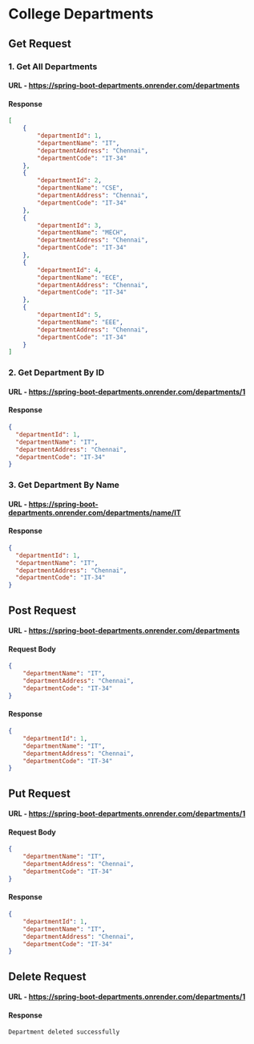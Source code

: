 # College Departments

## Get Request

### 1. Get All Departments

#### URL - https://spring-boot-departments.onrender.com/departments

#### Response

```json
[
    {
        "departmentId": 1,
        "departmentName": "IT",
        "departmentAddress": "Chennai",
        "departmentCode": "IT-34"
    },
    {
        "departmentId": 2,
        "departmentName": "CSE",
        "departmentAddress": "Chennai",
        "departmentCode": "IT-34"
    },
    {
        "departmentId": 3,
        "departmentName": "MECH",
        "departmentAddress": "Chennai",
        "departmentCode": "IT-34"
    },
    {
        "departmentId": 4,
        "departmentName": "ECE",
        "departmentAddress": "Chennai",
        "departmentCode": "IT-34"
    },
    {
        "departmentId": 5,
        "departmentName": "EEE",
        "departmentAddress": "Chennai",
        "departmentCode": "IT-34"
    }
]
```

### 2. Get Department By ID

#### URL - https://spring-boot-departments.onrender.com/departments/1

#### Response

```json
{
  "departmentId": 1,
  "departmentName": "IT",
  "departmentAddress": "Chennai",
  "departmentCode": "IT-34"
}
```

### 3. Get Department By Name

#### URL - https://spring-boot-departments.onrender.com/departments/name/IT

#### Response

```json
{
  "departmentId": 1,
  "departmentName": "IT",
  "departmentAddress": "Chennai",
  "departmentCode": "IT-34"
}
```

## Post Request

#### URL - https://spring-boot-departments.onrender.com/departments

#### Request Body

```json
{
    "departmentName": "IT",
    "departmentAddress": "Chennai",
    "departmentCode": "IT-34"
}
```

#### Response

```json
{
    "departmentId": 1,
    "departmentName": "IT",
    "departmentAddress": "Chennai",
    "departmentCode": "IT-34"
}
```

## Put Request

#### URL - https://spring-boot-departments.onrender.com/departments/1

#### Request Body

```json
{
    "departmentName": "IT",
    "departmentAddress": "Chennai",
    "departmentCode": "IT-34"
}
```
#### Response

```json
{
    "departmentId": 1,
    "departmentName": "IT",
    "departmentAddress": "Chennai",
    "departmentCode": "IT-34"
}
```

## Delete Request

#### URL - https://spring-boot-departments.onrender.com/departments/1

#### Response

```
Department deleted successfully
```

